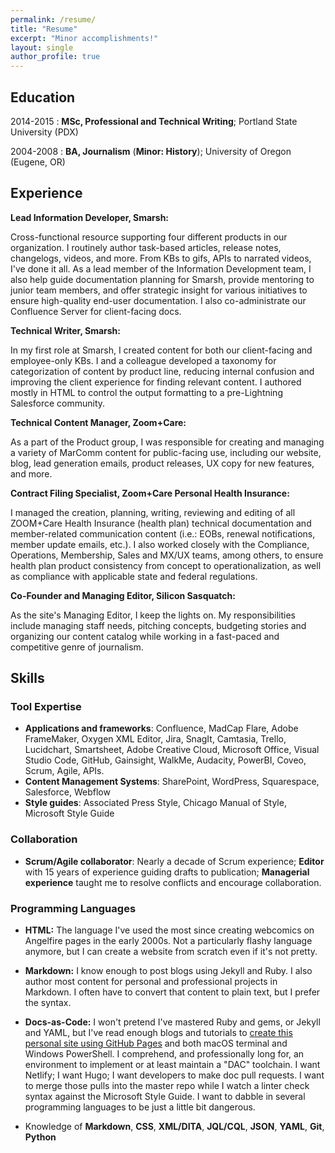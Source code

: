 ```yaml
---
permalink: /resume/
title: "Resume"
excerpt: "Minor accomplishments!"
layout: single
author_profile: true
---
```


Education
---------

2014-2015
:   **MSc, Professional and Technical Writing**; Portland State University (PDX)

2004-2008
:   **BA, Journalism** (**Minor: History**); University of Oregon (Eugene, OR)

Experience
----------

**Lead Information Developer, Smarsh:**

Cross-functional resource supporting four different products in our organization. I routinely author task-based articles, release notes, changelogs, videos, and more. From KBs to gifs, APIs to narrated videos, I've done it all. As a lead member of the Information Development team, I also help guide documentation planning for Smarsh, provide mentoring to junior team members, and offer strategic insight for various initiatives to ensure high-quality end-user documentation. I also co-administrate our Confluence Server for client-facing docs.

**Technical Writer, Smarsh:**

In my first role at Smarsh, I created content for both our client-facing and employee-only KBs. I and a colleague developed a taxonomy for categorization of content by product line, reducing internal confusion and improving the client experience for finding relevant content. I authored mostly in HTML to control the output formatting to a pre-Lightning Salesforce community.

**Technical Content Manager, Zoom+Care:**

As a part of the Product group, I was responsible for creating and managing a variety of MarComm content for public-facing use, including our website, blog, lead generation emails, product releases, UX copy for new features, and more.

**Contract Filing Specialist, Zoom+Care Personal Health Insurance:**

I managed the creation, planning, writing, reviewing and editing of all ZOOM+Care Health Insurance (health plan) technical documentation and member-related communication content (i.e.: EOBs, renewal notifications, member update emails, etc.). I also worked closely with the Compliance, Operations, Membership, Sales and MX/UX teams, among others, to ensure health plan product consistency from concept to operationalization, as well as compliance with applicable state and federal regulations.

**Co-Founder and Managing Editor, Silicon Sasquatch:**

As the site's Managing Editor, I keep the lights on. My responsibilities include managing staff needs, pitching concepts, budgeting stories and organizing our content catalog while working in a fast-paced and competitive genre of journalism.

Skills
--------------------

### Tool Expertise
* **Applications and frameworks**: Confluence, MadCap Flare, Adobe FrameMaker, Oxygen XML Editor, Jira, SnagIt, Camtasia, Trello, Lucidchart, Smartsheet, Adobe Creative Cloud, Microsoft Office, Visual Studio Code, GitHub, Gainsight, WalkMe, Audacity, PowerBI, Coveo, Scrum, Agile, APIs.
* **Content Management Systems**: SharePoint, WordPress, Squarespace, Salesforce, Webflow
* **Style guides**: Associated Press Style, Chicago Manual of Style, Microsoft Style Guide

### Collaboration
* **Scrum/Agile collaborator**: Nearly a decade of Scrum experience; **Editor** with 15 years of experience guiding drafts to publication; **Managerial experience** taught me to resolve conflicts and encourage collaboration.

### Programming Languages
* **HTML:** The language I've used the most since creating webcomics on Angelfire pages in the early 2000s. Not a particularly flashy language anymore, but I can create a website from scratch even if it's not pretty.

* **Markdown:** I know enough to post blogs using Jekyll and Ruby. I also author most content for personal and professional projects in Markdown. I often have to convert that content to plain text, but I prefer the syntax.

* **Docs-as-Code:** I won't pretend I've mastered Ruby and gems, or Jekyll and YAML, but I've read enough blogs and tutorials to [create this personal site using GitHub Pages][ref] and both macOS terminal and Windows PowerShell. I comprehend, and professionally long for, an environment to implement or at least maintain a "DAC" toolchain. I want Netlify; I want Hugo; I want developers to make doc pull requests. I want to merge those pulls into the master repo while I watch a linter check syntax against the Microsoft Style Guide. I want to dabble in several programming languages to be just a little bit dangerous.

* Knowledge of **Markdown**, **CSS**, **XML/DITA**, **JQL/CQL**, **JSON**, **YAML**, **Git**, **Python**

[ref]: https://github.com/a-thay
